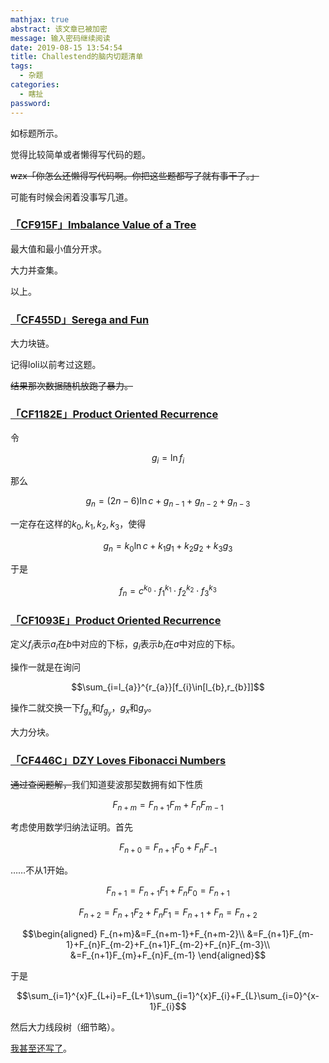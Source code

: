 ```yaml
---
mathjax: true
abstract: 该文章已被加密
message: 输入密码继续阅读
date: 2019-08-15 13:54:54
title: Challestend的脑内切题清单
tags:
  - 杂题
categories:
  - 瞎扯
password:
---
```

如标题所示。

觉得比较简单或者懒得写代码的题。

~~wzx「你怎么还懒得写代码啊。你把这些题都写了就有事干了。」~~

可能有时候会闲着没事写几道。

<!-- more -->

### [「CF915F」Imbalance Value of a Tree](http://codeforces.com/problemset/problem/915/F)

最大值和最小值分开求。

大力并查集。

以上。

### [「CF455D」Serega and Fun](http://codeforces.com/problemset/problem/455/D)

大力块链。

记得loli以前考过这题。

~~结果那次数据随机放跑了暴力。~~

### [「CF1182E」Product Oriented Recurrence](http://codeforces.com/problemset/problem/1182/E)

令

$$g_{i}=\ln f_{i}$$

那么

$$g_{n}=(2n-6)\ln c+g_{n-1}+g_{n-2}+g_{n-3}$$

一定存在这样的$k_{0},k_{1},k_{2},k_{3}$，使得

$$g_{n}=k_{0}\ln c+k_{1}g_{1}+k_{2}g_{2}+k_{3}g_{3}$$

于是

$$f_{n}=c^{k_{0}}\cdot f_{1}^{k_{1}}\cdot f_{2}^{k_{2}}\cdot f_{3}^{k_{3}}$$

### [「CF1093E」Product Oriented Recurrence](http://codeforces.com/problemset/problem/1093/E)

定义$f_{i}$表示$a_{i}$在$b$中对应的下标，$g_{i}$表示$b_{i}$在$a$中对应的下标。

操作一就是在询问

$$\sum_{i=l_{a}}^{r_{a}}[f_{i}\in[l_{b},r_{b}]]$$

操作二就交换一下$f_{g_{x}}$和$f_{g_{y}}$，$g_{x}$和$g_{y}$。

大力分块。

### [「CF446C」DZY Loves Fibonacci Numbers](http://codeforces.com/problemset/problem/446/C)

~~通过查阅题解，~~我们知道斐波那契数拥有如下性质

$$F_{n+m}=F_{n+1}F_{m}+F_{n}F_{m-1}$$

考虑使用数学归纳法证明。首先

$$F_{n+0}=F_{n+1}F_{0}+F_{n}F_{-1}$$

……不从$1$开始。

$$F_{n+1}=F_{n+1}F_{1}+F_{n}F_{0}=F_{n+1}$$

$$F_{n+2}=F_{n+1}F_{2}+F_{n}F_{1}=F_{n+1}+F_{n}=F_{n+2}$$

$$\begin{aligned}
F_{n+m}&=F_{n+m-1}+F_{n+m-2}\\
&=F_{n+1}F_{m-1}+F_{n}F_{m-2}+F_{n+1}F_{m-2}+F_{n}F_{m-3}\\
&=F_{n+1}F_{m}+F_{n}F_{m-1}
\end{aligned}$$

于是

$$\sum_{i=1}^{x}F_{L+i}=F_{L+1}\sum_{i=1}^{x}F_{i}+F_{L}\sum_{i=0}^{x-1}F_{i}$$

然后大力线段树（细节略）。

[我甚至还写了](http://codeforces.com/contest/446/submission/58884107)。
